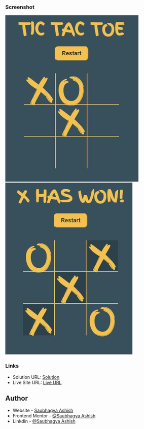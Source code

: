 ### Screenshot

![](./Asset/Capture.JPG)
![](./Asset/Capture2.JPG)


### Links

- Solution URL: [Solution](https://github.com/saubhagyaashish/tic-tac-toe)
- Live Site URL: [Live URL](https://saubhagyaashish.github.io/tic-tac-toe/)



## Author

- Website - [Saubhagya Ashish](https://www.saubhagyaashish.com)
- Frontend Mentor - [@Saubhagya Ashish](https://www.frontendmentor.io/profile/saubhagyaashish)
- Linkdin - [@Saubhagya Ashish](https://www.linkedin.com/in/saubhagya-ashish/)